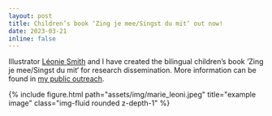 ```yaml
---
layout: post
title: Children’s book ‘Zing je mee/Singst du mit‘ out now!
date: 2023-03-21
inline: false
---
```

Illustrator [Léonie Smith](https://www.leoniesmithillustrations.com/) and I have created the bilingual children’s book ‘Zing je mee/Singst du mit‘ for research dissemination. More information can be found in [my public outreach](https://marierickert.github.io/projects/children_book/).


<div class="row">
    <div class="col-sm-4 mt-3 mt-md-0">
        {% include figure.html path="assets/img/marie_leoni.jpeg" title="example image" class="img-fluid rounded z-depth-1" %}
    </div>
</div>
<div class="caption">
</div>
